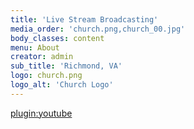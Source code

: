 ```yaml
---
title: 'Live Stream Broadcasting'
media_order: 'church.png,church_00.jpg'
body_classes: content
menu: About
creator: admin
sub_title: 'Richmond, VA'
logo: church.png
logo_alt: 'Church Logo'
---
```


[plugin:youtube](https://www.youtube.com/watch?v=qRVp1F6zMSM)